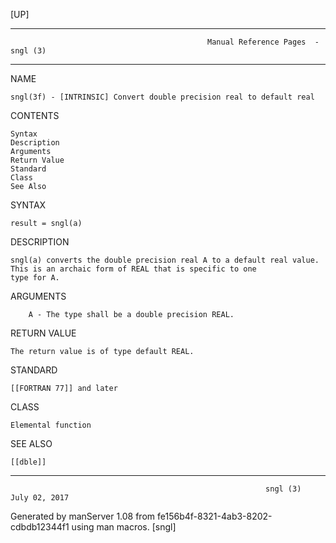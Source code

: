 [UP]

-----------------------------------------------------------------------------------------------------------------------------------
                                                Manual Reference Pages  - sngl (3)
-----------------------------------------------------------------------------------------------------------------------------------
                                                                 
NAME

    sngl(3f) - [INTRINSIC] Convert double precision real to default real

CONTENTS

    Syntax
    Description
    Arguments
    Return Value
    Standard
    Class
    See Also

SYNTAX

    result = sngl(a)

DESCRIPTION

    sngl(a) converts the double precision real A to a default real value. This is an archaic form of REAL that is specific to one
    type for A.

ARGUMENTS

        A - The type shall be a double precision REAL.

RETURN VALUE

    The return value is of type default REAL.

STANDARD

    [[FORTRAN 77]] and later

CLASS

    Elemental function

SEE ALSO

    [[dble]]

-----------------------------------------------------------------------------------------------------------------------------------

                                                             sngl (3)                                                 July 02, 2017

Generated by manServer 1.08 from fe156b4f-8321-4ab3-8202-cdbdb12344f1 using man macros.
                                                              [sngl]
